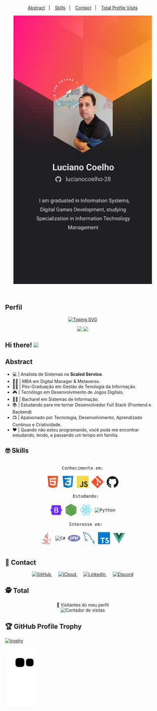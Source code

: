 <div align="center">
  <a href="#abstract">Abstract</a>&nbsp;&nbsp;&nbsp;|&nbsp;&nbsp;&nbsp;
  <a href="#nerd_face-skills">Skills</a>&nbsp;&nbsp;&nbsp;|&nbsp;&nbsp;&nbsp;
  <a href="#iphone-contact">Contact</a>&nbsp;&nbsp;&nbsp;|&nbsp;&nbsp;&nbsp;
  <a href="#detective-total">Total Profile Visits</a>
</div>
</br>

<div align="center">
  <a href="#">
    <img align="center" width="450" src="https://github.com/lucianocoelho-28/lucianocoelho-28/blob/main/luciano-coelho.png?raw=true"/>
  </a>
</div>
</br>
</br>

## Perfil

<div align="center">

[![Typing SVG](https://readme-typing-svg.herokuapp.com?size=28&color=8833D7&width=600&height=80&lines=Bem+vinda(o)+ao+meu+Perfil!+%F0%9F%98%89;Sou+apaixonado+por+tecnologia;Estudando+para+se+tornar+Full+Stack;Analista+de+Sistemas+na+CWI;Bacharel+em+Sistemas+de+Informa%C3%A7%C3%A3o;Tecnólogo+em+Desenv+Jogos+Digitais)](https://git.io/typing-svg)

</div>

<div align="center">
   <img height="180em" src="https://github-readme-stats.vercel.app/api?username=lucianocoelho-28&show_icons=true&theme=cobalt&include_all_commits=true&count_private=true" />
  <img height="180em" src="https://github-readme-stats.vercel.app/api/top-langs/?username=lucianocoelho-28&layout=compact&langs_count=16&theme=cobalt" />
</div>

## Hi there! <img src="https://raw.githubusercontent.com/iampavangandhi/iampavangandhi/master/gifs/Hi.gif" width="30">

## Abstract

- 💻  | Analista de Sistemas na **Scaled Service**.
- 👨‍💻  | MBA em Digital Manager & Metaverso.
- 👨‍💻  | Pós-Graduação em Gestão de Tenologia da Informação.
- :video_game:  | Tecnólogo em Desenvolvimento de Jogos Digitais.
- :man_student:  | Bacharel em Sistemas de Informação.
- :books:	 | Estudando para me tornar Desenvolvedor Full Stack (Frontend e Backend)
- :tv: | Apaixonado por Tecnologia, Desenvolvimento, Aprendizado Contínuo e Criatividade.
- ❤️   | Quando não estou programando, você pode me encontrar estudando, lendo, e passando um tempo em família.



## :nerd_face: Skills 
<div align="center" style="display: inline_block"><br>
  
<div style="display: inline_block;">
<kbd align="center">
  <kbd>Conhecimento em:</kbd>
  <br />
  <br />
  <img align="center" title="HTML5" alt="HTML" height="40" width="40" src="https://raw.githubusercontent.com/devicons/devicon/master/icons/html5/html5-original.svg">
  <img align="center"  title="CSS3" alt="CSS" height="40" width="40" src="https://raw.githubusercontent.com/devicons/devicon/master/icons/css3/css3-original.svg">
  <img align="center"  title="Javascript" alt="Js" height="40" width="40" src="https://raw.githubusercontent.com/devicons/devicon/master/icons/javascript/javascript-original.svg">
  <img align="center" title="Git" alt="Git" height="40" width="40" src="https://raw.githubusercontent.com/devicons/devicon/master/icons/git/git-original.svg">
  <img align="center" title="GitHub" alt="GitHub" height="40" width="40" src="https://raw.githubusercontent.com/devicons/devicon/master/icons/github/github-original.svg">
  <br />
  <br /> 
</kbd>
      &nbsp;&nbsp;&nbsp;&nbsp;

<kbd align="center">
  <kbd>Estudando:</kbd>
  <br />
  <br />
  <img align="center" title="Bootstrap" alt="Bootstrap" height="40" width="40" src="https://raw.githubusercontent.com/devicons/devicon/master/icons/bootstrap/bootstrap-plain.svg">
  <img align="center" title="NodeJS" alt="NodeJS" height="40" width="40" src="https://raw.githubusercontent.com/devicons/devicon/master/icons/nodejs/nodejs-plain.svg">
  <img align="center" title="React" alt="React" height="40" width="40" src="https://raw.githubusercontent.com/devicons/devicon/master/icons/react/react-original.svg">
  <img align="center" title="Python" alt="Python" height="40" width="40" src="https://raw.githubusercontent.com/jmnote/z-icons/master/svg/python.svg">
  <br />
  <br />
</kbd> 
    &nbsp;&nbsp;&nbsp;&nbsp;

<kbd align="center">
  <kbd>Interesse em:</kbd> 
  <br />
  <br />
  <img align="center" title="Java" alt="Java" height="40" width="40" src="https://raw.githubusercontent.com/devicons/devicon/master/icons/java/java-plain.svg">
  <img align="center" title="C#" alt="C#" height="40" width="40" src="https://raw.githubusercontent.com/jmnote/z-icons/master/svg/csharp.svg">

  <img align="center" title="PHP" alt="PHP" height="40" width="40" src="https://raw.githubusercontent.com/devicons/devicon/master/icons/php/php-plain.svg">
  <img align="center" title="MySQL" alt="MySQL" height="40" width="40" src="https://raw.githubusercontent.com/devicons/devicon/master/icons/mysql/mysql-original.svg">
  <img align="center" title="TypeScript" alt="TypeScript" height="40" width="40" src="https://raw.githubusercontent.com/devicons/devicon/master/icons/typescript/typescript-plain.svg"> 
  <img align="center" title="VueJS" alt="VueJS" height="40" width="40" src="https://raw.githubusercontent.com/devicons/devicon/master/icons/vuejs/vuejs-original.svg">        
  <br />
  <br />
</kbd>
</div>

</div>

## :iphone: Contact 
<div align="center">
  <a href="https://github.com/lucianocoelho-28" target="_blank">
    <img src="https://img.shields.io/badge/GitHub-100000?style=for-the-badge&logo=github&logoColor=white" alt="GitHub">
  </a>
    &nbsp;&nbsp;&nbsp;&nbsp;
  <a href="mailto:coelho.luciano@icloud.com">
    <img src="https://img.shields.io/badge/iCloud-3693F3?style=for-the-badge&logo=icloud&logoColor=white" alt="iCloud">
  </a>
    &nbsp;&nbsp;&nbsp;&nbsp;
  <a href="https://www.linkedin.com/in/lucianocoelho28" target="_blank">
    <img src="https://img.shields.io/badge/LinkedIn-0077B5?style=for-the-badge&logo=linkedin&logoColor=white" alt="LinkedIn">
  </a>
  &nbsp;&nbsp;&nbsp;&nbsp;
  <a href="https://discord.gg/seuConviteAqui" target="_blank">
    <img src="https://img.shields.io/badge/-Discord-7289DA?style=for-the-badge&logo=discord&logoColor=white&labelColor=7289DA&logoWidth=20" alt="Discord">
  </a>
</div>

 ## :detective: Total

  <div align="center">
  👀 Visitantes do meu perfil
    </br>
  <img src="https://komarev.com/ghpvc/?username=lucianocoelho-28&color=blue&style=for-the-badge" alt="Contador de visitas" />
  </div>
 
## 🏆 GitHub Profile Trophy

 [![trophy](https://github-profile-trophy.vercel.app/?username=lucianocoelho-28&theme=onedark)](https://github.com/ryo-ma/github-profile-trophy)
 
 ![Snake animation](https://github.com/lucianocoelho-28/lucianocoelho-28/blob/output/github-contribution-grid-snake.svg)


